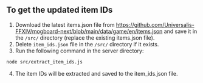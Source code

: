 ## To get the updated item IDs

1. Download the latest items.json file from https://github.com/Universalis-FFXIV/mogboard-next/blob/main/data/game/en/items.json and save it in the `/src/` directory (replace the existing items.json file).
2. Delete `item_ids.json` file in the `/src/` directory if it exists.
3. Run the following command in the server directory:

```bash
node src/extract_item_ids.js
```

4. The item IDs will be extracted and saved to the item_ids.json file.